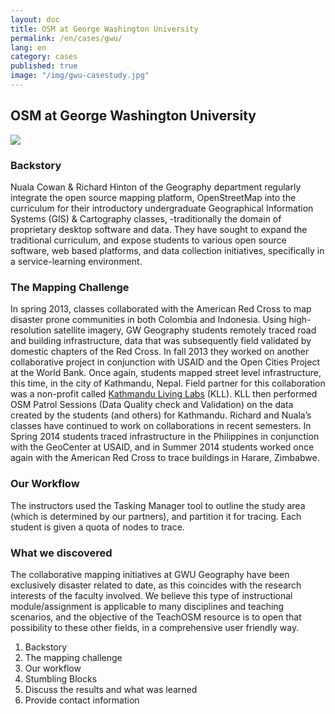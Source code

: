 ```yaml
---
layout: doc
title: OSM at George Washington University
permalink: /en/cases/gwu/
lang: en
category: cases
published: true
image: "/img/gwu-casestudy.jpg"
---
```


## OSM at George Washington University

<img src="/img/gwu-casestudy.jpg" />

### Backstory
Nuala Cowan & Richard Hinton of the Geography department regularly integrate the open source mapping platform, OpenStreetMap into the curriculum for their introductory undergraduate Geographical Information Systems (GIS) & Cartography classes, -traditionally the domain of proprietary desktop software and data. They have sought to expand the traditional curriculum, and expose students to various open source software, web based platforms, and data collection initiatives, specifically in a service-learning environment. 

### The Mapping Challenge
In spring 2013, classes collaborated with the American Red Cross to map disaster prone communities in both Colombia and Indonesia. Using high-resolution satellite imagery, GW Geography students remotely traced road and building infrastructure, data that was subsequently field validated by domestic chapters of the Red Cross. In fall 2013 they worked on another collaborative project in conjunction with USAID and the Open Cities Project at the World Bank. Once again, students mapped street level infrastructure, this time, in the city of Kathmandu, Nepal. Field partner for this collaboration was a non-profit called [Kathmandu Living Labs](http://kathmandulivinglabs.org/) (KLL). KLL then performed OSM Patrol Sessions (Data Quality check and Validation) on the data created by the students (and others) for Kathmandu. Richard and Nuala’s classes have continued to work on collaborations in recent semesters. In Spring 2014 students traced infrastructure in the Philippines in conjunction with the GeoCenter at USAID, and in Summer 2014 students worked once again with the American Red Cross to trace buildings in Harare, Zimbabwe. 

### Our Workflow
The instructors used the Tasking Manager tool to outline the study area (which is determined by our partners), and partition it for tracing. Each student is given a quota of nodes to trace.

### What we discovered
The collaborative mapping initiatives at GWU Geography have been exclusively disaster related to date, as this coincides with the research interests of the faculty involved. We believe this type of instructional module/assignment is applicable to many disciplines and teaching scenarios, and the objective of the TeachOSM resource is to open that possibility to these other fields, in a comprehensive user friendly way.

1. Backstory
2. The mapping challenge
3. Our workflow
4. Stumbling Blocks
5. Discuss the results and what was learned
6. Provide contact information
